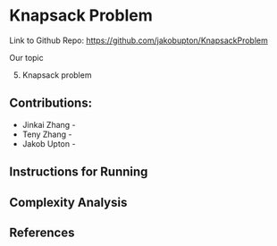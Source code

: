 # Knapsack Problem
Link to Github Repo: https://github.com/jakobupton/KnapsackProblem

Our topic

5. Knapsack problem

## Contributions:
- Jinkai Zhang - 
- Teny Zhang - 
- Jakob Upton -

## Instructions for Running
   

## Complexity Analysis

## References 
